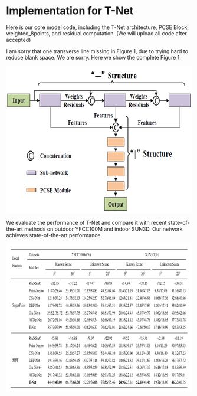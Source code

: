 # Implementation for T-Net
Here is our core model code, including the T-Net architecture, PCSE Block, weighted_8points, and residual computation. (We will upload all code after accepted)

I am sorry that one transverse line missing in Figure 1, due to trying hard to reduce blank space. We are sorry. Here we show the complete Figure 1.
<div align=center><img src=https://github.com/ZCBhope/T-Net/blob/main/Figure.png width="705" height="400" ></div>

We evaluate the performance of T-Net and compare it with recent state-of-the-art methods on outdoor YFCC100M and indoor SUN3D. Our network achieves state-of-the-art performance.
<div align=center><img src=https://github.com/ZCBhope/T-Net/blob/main/Table.png width="804" height="401" ></div>

